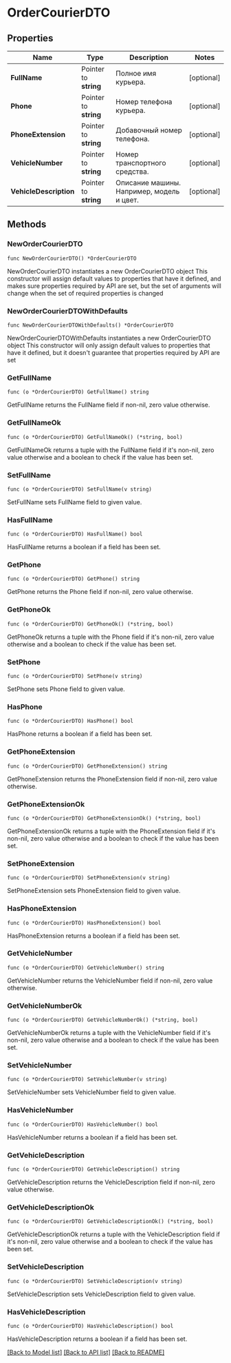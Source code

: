 # OrderCourierDTO

## Properties

Name | Type | Description | Notes
------------ | ------------- | ------------- | -------------
**FullName** | Pointer to **string** | Полное имя курьера. | [optional] 
**Phone** | Pointer to **string** | Номер телефона курьера. | [optional] 
**PhoneExtension** | Pointer to **string** | Добавочный номер телефона. | [optional] 
**VehicleNumber** | Pointer to **string** | Номер транспортного средства. | [optional] 
**VehicleDescription** | Pointer to **string** | Описание машины. Например, модель и цвет. | [optional] 

## Methods

### NewOrderCourierDTO

`func NewOrderCourierDTO() *OrderCourierDTO`

NewOrderCourierDTO instantiates a new OrderCourierDTO object
This constructor will assign default values to properties that have it defined,
and makes sure properties required by API are set, but the set of arguments
will change when the set of required properties is changed

### NewOrderCourierDTOWithDefaults

`func NewOrderCourierDTOWithDefaults() *OrderCourierDTO`

NewOrderCourierDTOWithDefaults instantiates a new OrderCourierDTO object
This constructor will only assign default values to properties that have it defined,
but it doesn't guarantee that properties required by API are set

### GetFullName

`func (o *OrderCourierDTO) GetFullName() string`

GetFullName returns the FullName field if non-nil, zero value otherwise.

### GetFullNameOk

`func (o *OrderCourierDTO) GetFullNameOk() (*string, bool)`

GetFullNameOk returns a tuple with the FullName field if it's non-nil, zero value otherwise
and a boolean to check if the value has been set.

### SetFullName

`func (o *OrderCourierDTO) SetFullName(v string)`

SetFullName sets FullName field to given value.

### HasFullName

`func (o *OrderCourierDTO) HasFullName() bool`

HasFullName returns a boolean if a field has been set.

### GetPhone

`func (o *OrderCourierDTO) GetPhone() string`

GetPhone returns the Phone field if non-nil, zero value otherwise.

### GetPhoneOk

`func (o *OrderCourierDTO) GetPhoneOk() (*string, bool)`

GetPhoneOk returns a tuple with the Phone field if it's non-nil, zero value otherwise
and a boolean to check if the value has been set.

### SetPhone

`func (o *OrderCourierDTO) SetPhone(v string)`

SetPhone sets Phone field to given value.

### HasPhone

`func (o *OrderCourierDTO) HasPhone() bool`

HasPhone returns a boolean if a field has been set.

### GetPhoneExtension

`func (o *OrderCourierDTO) GetPhoneExtension() string`

GetPhoneExtension returns the PhoneExtension field if non-nil, zero value otherwise.

### GetPhoneExtensionOk

`func (o *OrderCourierDTO) GetPhoneExtensionOk() (*string, bool)`

GetPhoneExtensionOk returns a tuple with the PhoneExtension field if it's non-nil, zero value otherwise
and a boolean to check if the value has been set.

### SetPhoneExtension

`func (o *OrderCourierDTO) SetPhoneExtension(v string)`

SetPhoneExtension sets PhoneExtension field to given value.

### HasPhoneExtension

`func (o *OrderCourierDTO) HasPhoneExtension() bool`

HasPhoneExtension returns a boolean if a field has been set.

### GetVehicleNumber

`func (o *OrderCourierDTO) GetVehicleNumber() string`

GetVehicleNumber returns the VehicleNumber field if non-nil, zero value otherwise.

### GetVehicleNumberOk

`func (o *OrderCourierDTO) GetVehicleNumberOk() (*string, bool)`

GetVehicleNumberOk returns a tuple with the VehicleNumber field if it's non-nil, zero value otherwise
and a boolean to check if the value has been set.

### SetVehicleNumber

`func (o *OrderCourierDTO) SetVehicleNumber(v string)`

SetVehicleNumber sets VehicleNumber field to given value.

### HasVehicleNumber

`func (o *OrderCourierDTO) HasVehicleNumber() bool`

HasVehicleNumber returns a boolean if a field has been set.

### GetVehicleDescription

`func (o *OrderCourierDTO) GetVehicleDescription() string`

GetVehicleDescription returns the VehicleDescription field if non-nil, zero value otherwise.

### GetVehicleDescriptionOk

`func (o *OrderCourierDTO) GetVehicleDescriptionOk() (*string, bool)`

GetVehicleDescriptionOk returns a tuple with the VehicleDescription field if it's non-nil, zero value otherwise
and a boolean to check if the value has been set.

### SetVehicleDescription

`func (o *OrderCourierDTO) SetVehicleDescription(v string)`

SetVehicleDescription sets VehicleDescription field to given value.

### HasVehicleDescription

`func (o *OrderCourierDTO) HasVehicleDescription() bool`

HasVehicleDescription returns a boolean if a field has been set.


[[Back to Model list]](../README.md#documentation-for-models) [[Back to API list]](../README.md#documentation-for-api-endpoints) [[Back to README]](../README.md)


